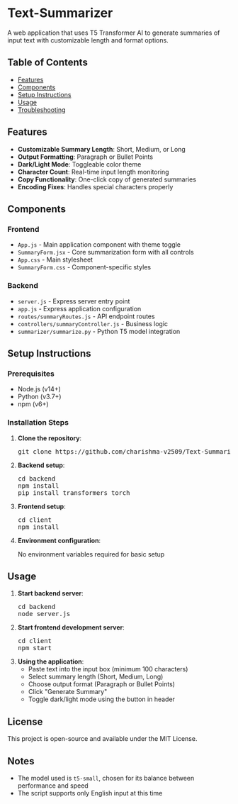# Text-Summarizer
<p>A web application that uses T5 Transformer AI to generate summaries of input text with customizable length and format options.</p>

<h2>Table of Contents</h2>
<ul>
    <li><a href="#features">Features</a></li>
    <li><a href="#components">Components</a></li>
    <li><a href="#setup">Setup Instructions</a></li>
    <li><a href="#usage">Usage</a></li>
    <li><a href="#troubleshooting">Troubleshooting</a></li>
</ul>

<h2 id="features">Features</h2>
<ul>
    <li><strong>Customizable Summary Length</strong>: Short, Medium, or Long</li>
    <li><strong>Output Formatting</strong>: Paragraph or Bullet Points</li>
    <li><strong>Dark/Light Mode</strong>: Toggleable color theme</li>
    <li><strong>Character Count</strong>: Real-time input length monitoring</li>
    <li><strong>Copy Functionality</strong>: One-click copy of generated summaries</li>
    <li><strong>Encoding Fixes</strong>: Handles special characters properly</li>
</ul>

<h2 id="components">Components</h2>

<h3>Frontend</h3>
<ul>
    <li><code>App.js</code> - Main application component with theme toggle</li>
    <li><code>SummaryForm.jsx</code> - Core summarization form with all controls</li>
    <li><code>App.css</code> - Main stylesheet</li>
    <li><code>SummaryForm.css</code> - Component-specific styles</li>
</ul>

<h3>Backend</h3>
<ul>
    <li><code>server.js</code> - Express server entry point</li>
    <li><code>app.js</code> - Express application configuration</li>
    <li><code>routes/summaryRoutes.js</code> - API endpoint routes</li>
    <li><code>controllers/summaryController.js</code> - Business logic</li>
    <li><code>summarizer/summarize.py</code> - Python T5 model integration</li>
</ul>

<h2 id="setup">Setup Instructions</h2>

<h3>Prerequisites</h3>
<ul>
    <li>Node.js (v14+)</li>
    <li>Python (v3.7+)</li>
    <li>npm (v6+)</li>
</ul>

<h3>Installation Steps</h3>
<ol>
    <li><strong>Clone the repository</strong>:
        <pre>git clone https://github.com/charishma-v2509/Text-Summarizer</pre>
    </li>
    <li><strong>Backend setup</strong>:
        <pre>cd backend
npm install
pip install transformers torch</pre>
    </li>
    <li><strong>Frontend setup</strong>:
        <pre>cd client
npm install</pre>
    </li>
    <li><strong>Environment configuration</strong>:
        <p>No environment variables required for basic setup</p>
    </li>
</ol>

<h2 id="usage">Usage</h2>
<ol>
    <li><strong>Start backend server</strong>:
        <pre>cd backend
node server.js</pre>
    </li>
    <li><strong>Start frontend development server</strong>:
        <pre>cd client
npm start</pre>
    </li>
    <li><strong>Using the application</strong>:
        <ul>
            <li>Paste text into the input box (minimum 100 characters)</li>
            <li>Select summary length (Short, Medium, Long)</li>
            <li>Choose output format (Paragraph or Bullet Points)</li>
            <li>Click "Generate Summary"</li>
            <li>Toggle dark/light mode using the button in header</li>
        </ul>
    </li>
</ol>

<h2>License</h2>
<p>This project is open-source and available under the MIT License.</p>
<h2>Notes</h2>
<ul>
  <li>The model used is <code>t5-small</code>, chosen for its balance between performance and speed</li>
  <li>The script supports only English input at this time</li>
</ul>
